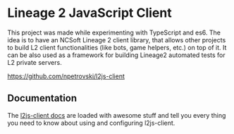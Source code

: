 # Lineage 2 JavaScript Client

This project was made while experimenting with TypeScript and es6. The idea is to have an NCSoft Lineage 2 client library, that allows other projects to build L2 client functionalities (like bots, game helpers, etc.) on top of it. It can be also used as a framework for building Lineage2 automated tests for L2 private servers.

https://github.com/npetrovski/l2js-client

## Documentation

The [l2js-client docs](https://github.com/npetrovski/l2js-client) are loaded with awesome stuff and tell you every thing you need to know about using and configuring l2js-client.